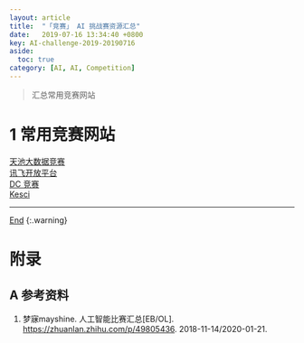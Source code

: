 ```yaml
---
layout: article
title:  "「竞赛」 AI 挑战赛资源汇总"
date:   2019-07-16 13:34:40 +0800
key: AI-challenge-2019-20190716
aside:
  toc: true
category: [AI, AI, Competition]
---
```

<span id='head'></span>
>汇总常用竞赛网站        

<!--more-->

# 1 常用竞赛网站
[天池大数据竞赛](https://tianchi.aliyun.com/competition/gameList/activeList)     
[讯飞开放平台](http://challenge.xfyun.cn/2019/)     
[DC 竞赛](https://www.pkbigdata.com/static_page/cmpList.html)    
[Kesci](https://www.kesci.com/home/competition)      


-------------------  
[End](#head)
{:.warning}  


# 附录
## A 参考资料
1. 梦寐mayshine. 人工智能比赛汇总[EB/OL]. <https://zhuanlan.zhihu.com/p/49805436>. 2018-11-14/2020-01-21.    
